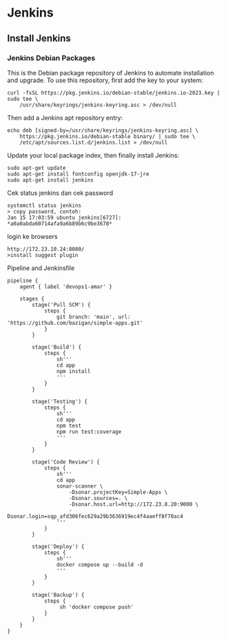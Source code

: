 # Jenkins

## Install Jenkins
### Jenkins Debian Packages
This is the Debian package repository of Jenkins to automate installation and upgrade. To use this repository, first add the key to your system: 
```
curl -fsSL https://pkg.jenkins.io/debian-stable/jenkins.io-2023.key | sudo tee \
    /usr/share/keyrings/jenkins-keyring.asc > /dev/null
```

Then add a Jenkins apt repository entry: 
```
echo deb [signed-by=/usr/share/keyrings/jenkins-keyring.asc] \
    https://pkg.jenkins.io/debian-stable binary/ | sudo tee \
    /etc/apt/sources.list.d/jenkins.list > /dev/null
```

Update your local package index, then finally install Jenkins: 
```
sudo apt-get update
sudo apt-get install fontconfig openjdk-17-jre
sudo apt-get install jenkins
```
Cek status jenkins dan cek password
```
systemctl status jenkins
> copy password, contoh:
Jan 15 17:03:59 ubuntu jenkins[6727]: *a0a0abda60714afa9a6b89b6c9be3678*
```
login ke browsers
```
http://172.23.10.24:8080/
>install suggest plugin
```

Pipeline and Jenkinsfile
```
pipeline {
    agent { label 'devops1-amar' }

    stages {
        stage('Pull SCM') {
            steps {
                git branch: 'main', url: 'https://github.com/bazigan/simple-apps.git'
            }
        }
        
        stage('Build') {
            steps {
                sh'''
                cd app
                npm install
                '''
            }
        }
        
        stage('Testing') {
            steps {
                sh'''
                cd app
                npm test
                npm run test:coverage
                '''
            }
        }
        
        stage('Code Review') {
            steps {
                sh'''
                cd app
                sonar-scanner \
                    -Dsonar.projectKey=Simple-Apps \
                    -Dsonar.sources=. \
                    -Dsonar.host.url=http://172.23.8.20:9000 \
                    -Dsonar.login=sqp_afd306fec629a29b3636919ec4f4aaeff8f70ac4
                '''
            }
        }
        
        stage('Deploy') {
            steps {
                sh'''
                docker compose up --build -d
                '''
            }
        }
        
        stage('Backup') {
            steps {
                 sh 'docker compose push' 
            }
        }
    }
}
```

